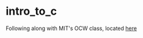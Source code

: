 # intro_to_c
Following along with MIT's OCW class, located [here](http://ocw.mit.edu/courses/electrical-engineering-and-computer-science/6-087-practical-programming-in-c-january-iap-2010/index.htm)
